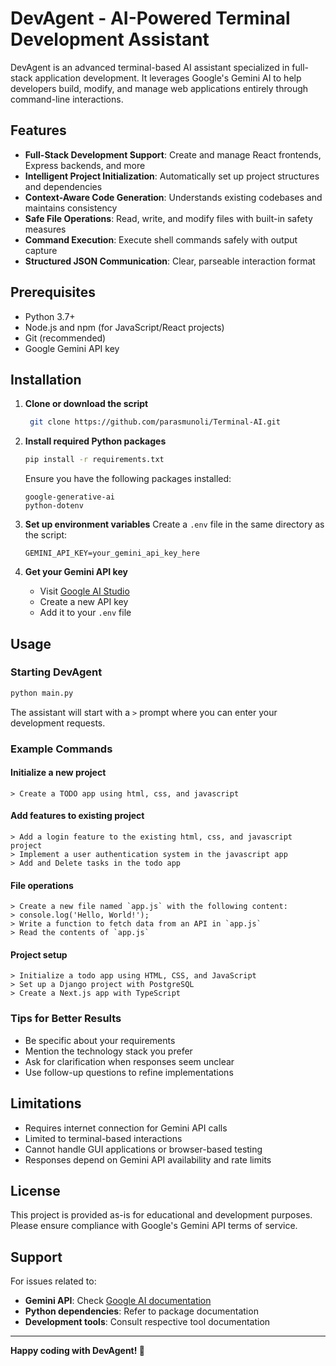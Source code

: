 # DevAgent - AI-Powered Terminal Development Assistant

DevAgent is an advanced terminal-based AI assistant specialized in full-stack application development. It leverages Google's Gemini AI to help developers build, modify, and manage web applications entirely through command-line interactions.

## Features

- **Full-Stack Development Support**: Create and manage React frontends, Express backends, and more
- **Intelligent Project Initialization**: Automatically set up project structures and dependencies
- **Context-Aware Code Generation**: Understands existing codebases and maintains consistency
- **Safe File Operations**: Read, write, and modify files with built-in safety measures
- **Command Execution**: Execute shell commands safely with output capture
- **Structured JSON Communication**: Clear, parseable interaction format

## Prerequisites

- Python 3.7+
- Node.js and npm (for JavaScript/React projects)
- Git (recommended)
- Google Gemini API key

## Installation

1. **Clone or download the script**
   ```bash
    git clone https://github.com/parasmunoli/Terminal-AI.git
   ```

2. **Install required Python packages**
   ```bash
   pip install -r requirements.txt
   ```

   Ensure you have the following packages installed:
    ```plaintext 
    google-generative-ai
    python-dotenv
3. **Set up environment variables**
   Create a `.env` file in the same directory as the script:
   ```env
   GEMINI_API_KEY=your_gemini_api_key_here
   ```

4. **Get your Gemini API key**
   - Visit [Google AI Studio](https://makersuite.google.com/app/apikey)
   - Create a new API key
   - Add it to your `.env` file

## Usage

### Starting DevAgent

```bash
python main.py
```

The assistant will start with a `>` prompt where you can enter your development requests.

### Example Commands

#### Initialize a new project
```
> Create a TODO app using html, css, and javascript
```

#### Add features to existing project
```
> Add a login feature to the existing html, css, and javascript project
> Implement a user authentication system in the javascript app
> Add and Delete tasks in the todo app
```

#### File operations
```
> Create a new file named `app.js` with the following content:
> console.log('Hello, World!');
> Write a function to fetch data from an API in `app.js`
> Read the contents of `app.js`
```

#### Project setup
```
> Initialize a todo app using HTML, CSS, and JavaScript
> Set up a Django project with PostgreSQL
> Create a Next.js app with TypeScript
```



### Tips for Better Results

- Be specific about your requirements
- Mention the technology stack you prefer
- Ask for clarification when responses seem unclear
- Use follow-up questions to refine implementations

## Limitations

- Requires internet connection for Gemini API calls
- Limited to terminal-based interactions
- Cannot handle GUI applications or browser-based testing
- Responses depend on Gemini API availability and rate limits

## License

This project is provided as-is for educational and development purposes. Please ensure compliance with Google's Gemini API terms of service.

## Support

For issues related to:
- **Gemini API**: Check [Google AI documentation](https://ai.google.dev/)
- **Python dependencies**: Refer to package documentation
- **Development tools**: Consult respective tool documentation

---

**Happy coding with DevAgent! 🚀**